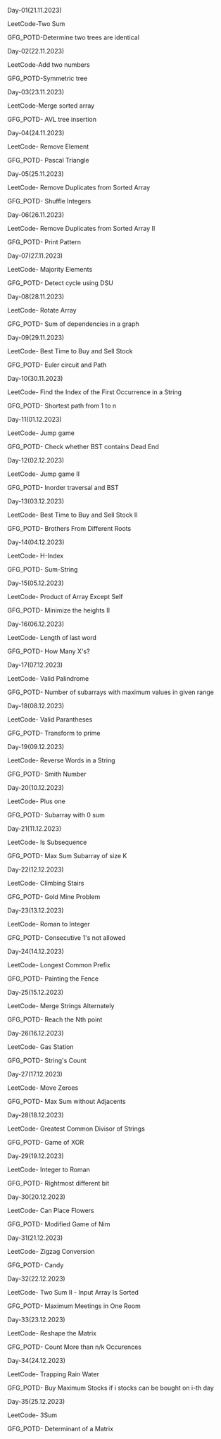 Day-01(21.11.2023)

LeetCode-Two Sum

GFG_POTD-Determine two trees are identical

Day-02(22.11.2023)

LeetCode-Add two numbers

GFG_POTD-Symmetric tree

Day-03(23.11.2023)

LeetCode-Merge sorted array

GFG_POTD- AVL tree insertion

Day-04(24.11.2023)

LeetCode- Remove Element

GFG_POTD- Pascal Triangle

Day-05(25.11.2023)

LeetCode- Remove Duplicates from Sorted Array

GFG_POTD- Shuffle Integers

Day-06(26.11.2023)

LeetCode- Remove Duplicates from Sorted Array II

GFG_POTD- Print Pattern

Day-07(27.11.2023)

LeetCode- Majority Elements

GFG_POTD- Detect cycle using DSU 

Day-08(28.11.2023)

LeetCode- Rotate Array

GFG_POTD- Sum of dependencies in a graph

Day-09(29.11.2023)

LeetCode- Best Time to Buy and Sell Stock

GFG_POTD- Euler circuit and Path

Day-10(30.11.2023)

LeetCode- Find the Index of the First Occurrence in a String

GFG_POTD- Shortest path from 1 to n

Day-11(01.12.2023)

LeetCode- Jump game

GFG_POTD- Check whether BST contains Dead End

Day-12(02.12.2023)

LeetCode- Jump game II

GFG_POTD- Inorder traversal and BST

Day-13(03.12.2023)

LeetCode- Best Time to Buy and Sell Stock II

GFG_POTD- Brothers From Different Roots

Day-14(04.12.2023)

LeetCode- H-Index

GFG_POTD- Sum-String

Day-15(05.12.2023)

LeetCode- Product of Array Except Self

GFG_POTD- Minimize the heights II

Day-16(06.12.2023)

LeetCode- Length of last word

GFG_POTD- How Many X's?

Day-17(07.12.2023)

LeetCode- Valid Palindrome

GFG_POTD- Number of subarrays with maximum values in given range

Day-18(08.12.2023)

LeetCode- Valid Parantheses

GFG_POTD- Transform to prime

Day-19(09.12.2023)

LeetCode- Reverse Words in a String

GFG_POTD- Smith Number

Day-20(10.12.2023)

LeetCode- Plus one

GFG_POTD- Subarray with 0 sum

Day-21(11.12.2023)

LeetCode- Is Subsequence

GFG_POTD- Max Sum Subarray of size K

Day-22(12.12.2023)

LeetCode- Climbing Stairs

GFG_POTD- Gold Mine Problem

Day-23(13.12.2023)

LeetCode- Roman to Integer 

GFG_POTD- Consecutive 1's not allowed

Day-24(14.12.2023)

LeetCode- Longest Common Prefix 

GFG_POTD- Painting the Fence

Day-25(15.12.2023)

LeetCode- Merge Strings Alternately 

GFG_POTD- Reach the Nth point

Day-26(16.12.2023)

LeetCode- Gas Station 

GFG_POTD- String's Count

Day-27(17.12.2023)

LeetCode- Move Zeroes  

GFG_POTD- Max Sum without Adjacents

Day-28(18.12.2023)

LeetCode- Greatest Common Divisor of Strings 

GFG_POTD- Game of XOR

Day-29(19.12.2023)

LeetCode- Integer to Roman

GFG_POTD- Rightmost different bit

Day-30(20.12.2023)

LeetCode- Can Place Flowers

GFG_POTD- Modified Game of Nim

Day-31(21.12.2023)

LeetCode-  Zigzag Conversion

GFG_POTD- Candy

Day-32(22.12.2023)

LeetCode- Two Sum II - Input Array Is Sorted

GFG_POTD- Maximum Meetings in One Room

Day-33(23.12.2023)

LeetCode- Reshape the Matrix

GFG_POTD- Count More than n/k Occurences

Day-34(24.12.2023)

LeetCode- Trapping Rain Water

GFG_POTD- Buy Maximum Stocks if i stocks can be bought on i-th day

Day-35(25.12.2023)

LeetCode- 3Sum

GFG_POTD- Determinant of a Matrix

